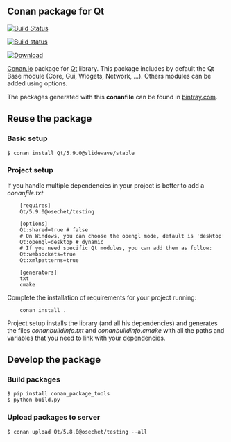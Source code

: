 Conan package for Qt
--------------------------------------------

[![Build Status](https://travis-ci.org/cinderblocks/conan-qt.svg?branch=master)](https://travis-ci.org/cinderblocks/conan-qt)

[![Build status](https://ci.appveyor.com/api/projects/status/kgoesfs6sa6nosnv?svg=true)](https://ci.appveyor.com/project/cinderblocks57647/conan-qt)

[ ![Download](https://api.bintray.com/packages/slidewavellc/conan-libs/Qt%3Aslidewave/images/download.svg) ](https://bintray.com/slidewavellc/conan-libs/Qt%3Aslidewave/_latestVersion) 

[Conan.io](https://conan.io) package for [Qt](https://www.qt.io) library. This package includes by default the Qt Base module (Core, Gui, Widgets, Network, ...). Others modules can be added using options.

The packages generated with this **conanfile** can be found in [bintray.com](https://bintray.com/osechet/Conan).

## Reuse the package

### Basic setup

```
$ conan install Qt/5.9.0@slidewave/stable
```

### Project setup

If you handle multiple dependencies in your project is better to add a *conanfile.txt*

```
    [requires]
    Qt/5.9.0@osechet/testing

    [options]
    Qt:shared=true # false
    # On Windows, you can choose the opengl mode, default is 'desktop'
    Qt:opengl=desktop # dynamic
    # If you need specific Qt modules, you can add them as follow:
    Qt:websockets=true
    Qt:xmlpatterns=true

    [generators]
    txt
    cmake
```

Complete the installation of requirements for your project running:

```
    conan install .
```

Project setup installs the library (and all his dependencies) and generates the files *conanbuildinfo.txt* and *conanbuildinfo.cmake* with all the paths and variables that you need to link with your dependencies.

## Develop the package

### Build packages

    $ pip install conan_package_tools
    $ python build.py

### Upload packages to server

    $ conan upload Qt/5.8.0@osechet/testing --all
